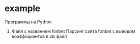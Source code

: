 # example
Программы на Python

1) Файл с названием fonbet 
    Парсинг сайта fonbet с выводом коэффициэнтов в xls файл
   
